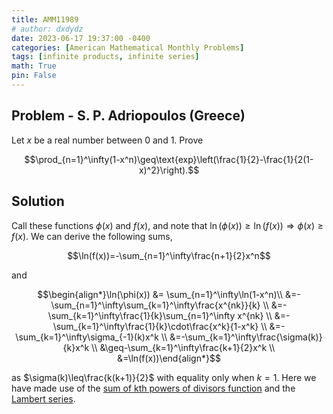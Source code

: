 ```yaml
---
title: AMM11989
# author: dxdydz
date: 2023-06-17 19:37:00 -0400
categories: [American Mathematical Monthly Problems]
tags: [infinite products, infinite series]
math: True
pin: False
---
```


## Problem - S. P. Adriopoulos (Greece)

Let $x$ be a real number between $0$ and $1$. Prove

$$\prod_{n=1}^\infty(1-x^n)\geq\text{exp}\left(\frac{1}{2}-\frac{1}{2(1-x)^2}\right).$$

## Solution

Call these functions $\phi(x)$ and $f(x)$, and note that $\ln(\phi(x))\geq\ln(f(x))\Rightarrow\phi(x)\geq f(x).$ We can derive the following sums,

$$\ln(f(x))=-\sum_{n=1}^\infty\frac{n+1}{2}x^n$$

and

$$\begin{align*}\ln(\phi(x)) &= \sum_{n=1}^\infty\ln(1-x^n)\\  &=-\sum_{n=1}^\infty\sum_{k=1}^\infty\frac{x^{nk}}{k} \\  &=-\sum_{k=1}^\infty\frac{1}{k}\sum_{n=1}^\infty x^{nk} \\  &=-\sum_{k=1}^\infty\frac{1}{k}\cdot\frac{x^k}{1-x^k} \\  &=-\sum_{k=1}^\infty\sigma_{-1}(k)x^k \\  &=-\sum_{k=1}^\infty\frac{\sigma(k)}{k}x^k \\ &\geq-\sum_{k=1}^\infty\frac{k+1}{2}x^k \\ &=\ln(f(x))\end{align*}$$

as $\sigma(k)\leq\frac{k(k+1)}{2}$ with equality only when $k=1$. Here we have made use of the [sum of kth powers of divisors function](https://mathworld.wolfram.com/DivisorFunction.html) and the [Lambert series](https://en.wikipedia.org/wiki/Lambert_series).
